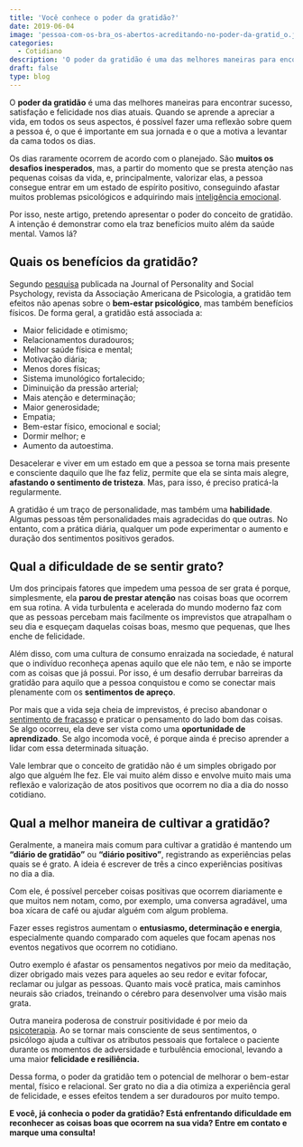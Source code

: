 ```yaml
---
title: 'Você conhece o poder da gratidão?'
date: 2019-06-04
image: 'pessoa-com-os-bra_os-abertos-acreditando-no-poder-da-gratid_o.jpg'
categories:
  - Cotidiano
description: 'O poder da gratidão é uma das melhores maneiras para encontrar sucesso, satisfação e felicidade nos dias atuais. Para saber mais, leia meu mais novo artigo!'
draft: false
type: blog
---
```


O **poder da gratidão** é uma das melhores maneiras para encontrar sucesso, satisfação e felicidade nos dias atuais. Quando se aprende a apreciar a vida, em todos os seus aspectos, é possível fazer uma reflexão sobre quem a pessoa é, o que é importante em sua jornada e o que a motiva a levantar da cama todos os dias.

Os dias raramente ocorrem de acordo com o planejado. São **muitos os desafios inesperados**, mas, a partir do momento que se presta atenção nas pequenas coisas da vida, e, principalmente, valorizar elas, a pessoa consegue entrar em um estado de espírito positivo, conseguindo afastar muitos problemas psicológicos e adquirindo mais [inteligência emocional](/desenvolver-inteligencia-emocional/).

Por isso, neste artigo, pretendo apresentar o poder do conceito de gratidão. A intenção é demonstrar como ela traz benefícios muito além da saúde mental. Vamos lá?

## **Quais os benefícios da gratidão?**

Segundo [pesquisa](https://greatergood.berkeley.edu/pdfs/GratitudePDFs/6Emmons-BlessingsBurdens.pdf) publicada na Journal of Personality and Social Psychology, revista da Associação Americana de Psicologia, a gratidão tem efeitos não apenas sobre o **bem-estar psicológico**, mas também benefícios físicos. De forma geral, a gratidão está associada a:

- Maior felicidade e otimismo;
- Relacionamentos duradouros;
- Melhor saúde física e mental;
- Motivação diária;
- Menos dores físicas;
- Sistema imunológico fortalecido;
- Diminuição da pressão arterial;
- Mais atenção e determinação;
- Maior generosidade;
- Empatia;
- Bem-estar físico, emocional e social;
- Dormir melhor; e
- Aumento da autoestima.

Desacelerar e viver em um estado em que a pessoa se torna mais presente e consciente daquilo que lhe faz feliz, permite que ela se sinta mais alegre, **afastando o sentimento de tristeza**. Mas, para isso, é preciso praticá-la regularmente.

A gratidão é um traço de personalidade, mas também uma **habilidade**. Algumas pessoas têm personalidades mais agradecidas do que outras. No entanto, com a prática diária, qualquer um pode experimentar o aumento e duração dos sentimentos positivos gerados.

## **Qual a dificuldade de se sentir grato?**

Um dos principais fatores que impedem uma pessoa de ser grata é porque, simplesmente, ela **parou de prestar atenção** nas coisas boas que ocorrem em sua rotina. A vida turbulenta e acelerada do mundo moderno faz com que as pessoas percebam mais facilmente os imprevistos que atrapalham o seu dia e esqueçam daquelas coisas boas, mesmo que pequenas, que lhes enche de felicidade.

Além disso, com uma cultura de consumo enraizada na sociedade, é natural que o indivíduo reconheça apenas aquilo que ele não tem, e não se importe com as coisas que já possui. Por isso, é um desafio derrubar barreiras da gratidão para aquilo que a pessoa conquistou e como se conectar mais plenamente com os **sentimentos de apreço**.

Por mais que a vida seja cheia de imprevistos, é preciso abandonar o [sentimento de fracasso](/como-superar-o-sentimento-de-fracasso/) e praticar o pensamento do lado bom das coisas. Se algo ocorreu, ela deve ser vista como uma **oportunidade de aprendizado**. Se algo incomoda você, é porque ainda é preciso aprender a lidar com essa determinada situação.

Vale lembrar que o conceito de gratidão não é um simples obrigado por algo que alguém lhe fez. Ele vai muito além disso e envolve muito mais uma reflexão e valorização de atos positivos que ocorrem no dia a dia do nosso cotidiano.

## **Qual a melhor maneira de cultivar a gratidão?**

Geralmente, a maneira mais comum para cultivar a gratidão é mantendo um **“diário de gratidão”** ou **“diário positivo”**, registrando as experiências pelas quais se é grato. A ideia é escrever de três a cinco experiências positivas no dia a dia.

Com ele, é possível perceber coisas positivas que ocorrem diariamente e que muitos nem notam, como, por exemplo, uma conversa agradável, uma boa xícara de café ou ajudar alguém com algum problema.

Fazer esses registros aumentam o **entusiasmo, determinação e energia**, especialmente quando comparado com aqueles que focam apenas nos eventos negativos que ocorrem no cotidiano.

Outro exemplo é afastar os pensamentos negativos por meio da meditação, dizer obrigado mais vezes para aqueles ao seu redor e evitar fofocar, reclamar ou julgar as pessoas. Quanto mais você pratica, mais caminhos neurais são criados, treinando o cérebro para desenvolver uma visão mais grata.

Outra maneira poderosa de construir positividade é por meio da [psicoterapia](/quanto-tempo-dura-psicoterapia/). Ao se tornar mais consciente de seus sentimentos, o psicólogo ajuda a cultivar os atributos pessoais que fortalece o paciente durante os momentos de adversidade e turbulência emocional, levando a uma maior **felicidade e resiliência.**

Dessa forma, o poder da gratidão tem o potencial de melhorar o bem-estar mental, físico e relacional. Ser grato no dia a dia otimiza a experiência geral de felicidade, e esses efeitos tendem a ser duradouros por muito tempo.

**E você, já conhecia o poder da gratidão? Está enfrentando dificuldade em reconhecer as coisas boas que ocorrem na sua vida? Entre em contato e marque uma consulta!**
